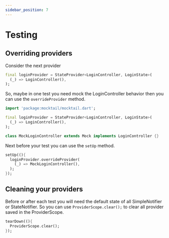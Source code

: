 ```yaml
---
sidebar_position: 7
---
```


# Testing

## Overriding providers
Consider the next provider
```dart
final loginProvider = StateProvider<LoginController, LoginState>(
  (_) => LoginController(),
);
```

So, maybe in one test you need mock the LoginController behavior then you can use the `overrideProvider` method.
```dart
import 'package:mocktail/mocktail.dart';

final loginProvider = StateProvider<LoginController, LoginState>(
  (_) => LoginController(),
);

class MockLoginController extends Mock implements LoginController {}
```

Next before your test you can use the `setUp` method.
```dart
setUp((){
  loginProvider.overrideProvider(
    (_) => MockLoginController(),
  );
});
```

## Cleaning your providers
Before or after each test you will need the default state of all SimpleNotifier or StateNotifier. So you can use `ProviderScope.clear();` to clear all provider saved in the ProviderScope.

```dart
tearDown((){
  ProviderScope.clear();
});
```